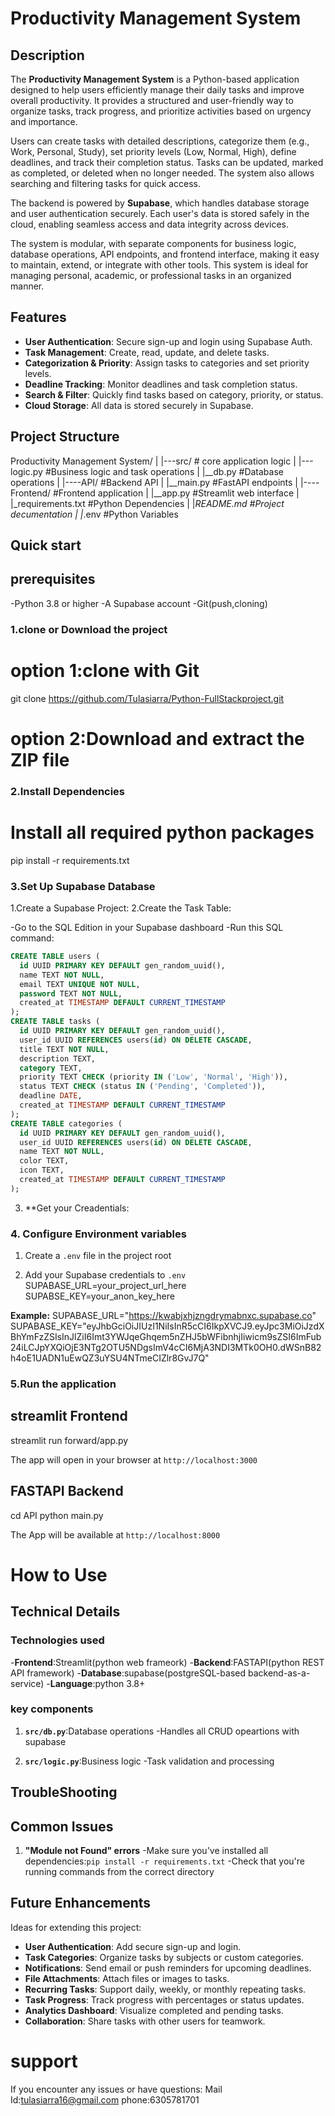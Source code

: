 # Productivity Management System

## Description

The **Productivity Management System** is a Python-based application designed to help users efficiently manage their daily tasks and improve overall productivity. It provides a structured and user-friendly way to organize tasks, track progress, and prioritize activities based on urgency and importance.

Users can create tasks with detailed descriptions, categorize them (e.g., Work, Personal, Study), set priority levels (Low, Normal, High), define deadlines, and track their completion status. Tasks can be updated, marked as completed, or deleted when no longer needed. The system also allows searching and filtering tasks for quick access.

The backend is powered by **Supabase**, which handles database storage and user authentication securely. Each user's data is stored safely in the cloud, enabling seamless access and data integrity across devices.

The system is modular, with separate components for business logic, database operations, API endpoints, and frontend interface, making it easy to maintain, extend, or integrate with other tools. This system is ideal for managing personal, academic, or professional tasks in an organized manner.

## Features

- **User Authentication**: Secure sign-up and login using Supabase Auth.
- **Task Management**: Create, read, update, and delete tasks.
- **Categorization & Priority**: Assign tasks to categories and set priority levels.
- **Deadline Tracking**: Monitor deadlines and task completion status.
- **Search & Filter**: Quickly find tasks based on category, priority, or status.
- **Cloud Storage**: All data is stored securely in Supabase.

## Project Structure
Productivity Management System/
|
|---src/             # core application logic
|     |---logic.py   #Business logic and task
operations
|     |__db.py       #Database operations
|
|----API/            #Backend API
|     |__main.py     #FastAPI endpoints
|
|----Frontend/       #Frontend application
|      |__app.py     #Streamlit web interface
|
|_requirements.txt  #Python Dependencies
|
|_README.md        #Project decumentation
|
|_.env             #Python Variables


## Quick start

## prerequisites


  -Python 3.8 or higher
  -A Supabase account
  -Git(push,cloning)

### 1.clone or Download the project
# option 1:clone with Git
git clone https://github.com/Tulasiarra/Python-FullStackproject.git

# option 2:Download and extract the ZIP file
### 2.Install Dependencies

# Install all required python packages
pip install -r requirements.txt

### 3.Set Up Supabase Database

  1.Create a Supabase Project:
  2.Create the Task Table:

  -Go to the SQL Edition in your Supabase dashboard
  -Run this SQL command:
  ```sql
  CREATE TABLE users (
    id UUID PRIMARY KEY DEFAULT gen_random_uuid(),
    name TEXT NOT NULL,
    email TEXT UNIQUE NOT NULL,
    password TEXT NOT NULL,
    created_at TIMESTAMP DEFAULT CURRENT_TIMESTAMP
);
CREATE TABLE tasks (
    id UUID PRIMARY KEY DEFAULT gen_random_uuid(),
    user_id UUID REFERENCES users(id) ON DELETE CASCADE,
    title TEXT NOT NULL,
    description TEXT,
    category TEXT,
    priority TEXT CHECK (priority IN ('Low', 'Normal', 'High')),
    status TEXT CHECK (status IN ('Pending', 'Completed')),
    deadline DATE,
    created_at TIMESTAMP DEFAULT CURRENT_TIMESTAMP
);
CREATE TABLE categories (
    id UUID PRIMARY KEY DEFAULT gen_random_uuid(),
    user_id UUID REFERENCES users(id) ON DELETE CASCADE,
    name TEXT NOT NULL,
    color TEXT,         
    icon TEXT,          
    created_at TIMESTAMP DEFAULT CURRENT_TIMESTAMP
);
```
3. **Get your Creadentials:

### 4. Configure Environment variables

1. Create a `.env` file in the project root

2. Add your Supabase credentials to `.env`
SUPABASE_URL=your_project_url_here
SUPABSE_KEY=your_anon_key_here


**Example:**
SUPABASE_URL="https://kwabjxhjzngdrymabnxc.supabase.co"
SUPABASE_KEY="eyJhbGciOiJIUzI1NiIsInR5cCI6IkpXVCJ9.eyJpc3MiOiJzdXBhYmFzZSIsInJlZiI6Imt3YWJqeGhqem5nZHJ5bWFibnhjIiwicm9sZSI6ImFub24iLCJpYXQiOjE3NTg2OTU5NDgsImV4cCI6MjA3NDI3MTk0OH0.dWSnB82h4oE1UADN1uEwQZ3uYSU4NTmeCIZlr8GvJ7Q"

### 5.Run the application

## streamlit Frontend
streamlit run forward/app.py

The app will open in your browser at `http://localhost:3000`

## FASTAPI Backend

cd API
python main.py

The App will be available at `http://localhost:8000`
   

# How to Use
## Technical Details


### Technologies used


-**Frontend**:Streamlit(python web frameork)
-**Backend**:FASTAPI(python REST API framework)
-**Database**:supabase(postgreSQL-based backend-as-a-service)
-**Language**:python 3.8+

### key components

1. **`src/db.py`**:Database operations
    -Handles all CRUD opeartions with supabase

2. **`src/logic.py`**:Business logic
    -Task validation and processing


## TroubleShooting

## Common Issues

1. **"Module not Found" errors**
     -Make sure you've installed all dependencies:`pip install -r requirements.txt`
     -Check that you're running commands from the correct directory

## Future Enhancements

Ideas for extending this project:

- **User Authentication**: Add secure sign-up and login.  
- **Task Categories**: Organize tasks by subjects or custom categories.  
- **Notifications**: Send email or push reminders for upcoming deadlines.  
- **File Attachments**: Attach files or images to tasks.  
- **Recurring Tasks**: Support daily, weekly, or monthly repeating tasks.  
- **Task Progress**: Track progress with percentages or status updates.  
- **Analytics Dashboard**: Visualize completed and pending tasks.  
- **Collaboration**: Share tasks with other users for teamwork.  


# support

If you encounter any issues or have questions:
Mail Id:tulasiarra16@gmail.com
phone:6305781701